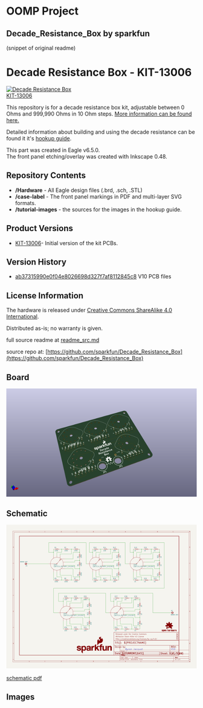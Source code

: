 # OOMP Project  
## Decade_Resistance_Box  by sparkfun  
  
(snippet of original readme)  
  
Decade Resistance Box - KIT-13006  
========================================  
  
[![Decade Resistance Box](https://cdn.sparkfun.com/assets/parts/9/9/6/0/13006-04.jpg)   
KIT-13006](https://www.sparkfun.com/products/13006)  
  
This repository is for a decade resistance box kit, adjustable between 0 Ohms and 999,990 Ohms in 10 Ohm steps.  [More information can be found here.](https://www.sparkfun.com/products/13006)  
  
Detailed information about building and using the decade resistance can be found it it's [hookup guide](https://learn.sparkfun.com/tutorials/decade-resistance-box-hookup-guide).   
  
This part was created in Eagle v6.5.0.    
The front panel etching/overlay was created with Inkscape 0.48.  
  
  
Repository Contents  
-------------------  
  
* **/Hardware** - All Eagle design files (.brd, .sch, .STL)  
* **/case-label** - The front panel markings in PDF and multi-layer SVG formats.   
* **/tutorial-images** - the sources for the images in the hookup guide.   
  
Product Versions  
----------------  
* [KIT-13006](https://www.sparkfun.com/products/13006)- Initial version of the kit PCBs.  
  
Version History  
---------------  
* [ab37315990e0f04e8026698d327f7af8112845c8](https://github.com/sparkfun/Decade_Resistance_Box/commit/ab37315990e0f04e8026698d327f7af8112845c8) V10 PCB files   
  
License Information  
-------------------  
The hardware is released under [Creative Commons ShareAlike 4.0 International](https://creativecommons.org/licenses/by-sa/4.0/).  
  
Distributed as-is; no warranty is given.  
  
  full source readme at [readme_src.md](readme_src.md)  
  
source repo at: [https://github.com/sparkfun/Decade_Resistance_Box](https://github.com/sparkfun/Decade_Resistance_Box)  
## Board  
  
[![working_3d.png](working_3d_600.png)](working_3d.png)  
## Schematic  
  
[![working_schematic.png](working_schematic_600.png)](working_schematic.png)  
  
[schematic pdf](working_schematic.pdf)  
## Images  
